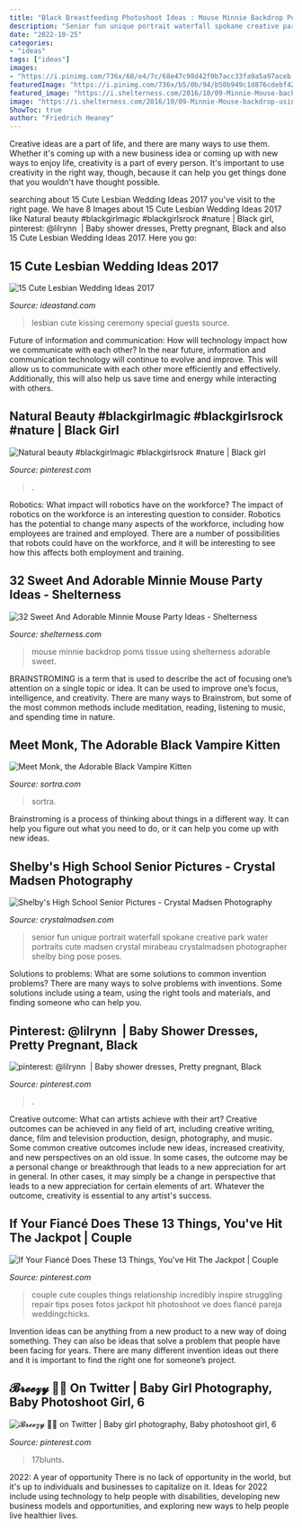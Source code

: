 ```yaml
---
title: "Black Breastfeeding Photoshoot Ideas : Mouse Minnie Backdrop Poms Tissue Using Shelterness Adorable Sweet"
description: "Senior fun unique portrait waterfall spokane creative park water portraits cute madsen crystal mirabeau crystalmadsen photographer shelby bing pose poses"
date: "2022-10-25"
categories:
- "ideas"
tags: ["ideas"]
images:
- "https://i.pinimg.com/736x/68/e4/7c/68e47c98d42f0b7acc33fa9a5a97aceb.jpg"
featuredImage: "https://i.pinimg.com/736x/b5/0b/94/b50b949c1d876cdebf42fc69951d22ca.jpg"
featured_image: "https://i.shelterness.com/2016/10/09-Minnie-Mouse-backdrop-using-tissue-poms.jpg"
image: "https://i.shelterness.com/2016/10/09-Minnie-Mouse-backdrop-using-tissue-poms.jpg"
ShowToc: true
author: "Friedrich Heaney"
---
```



Creative ideas are a part of life, and there are many ways to use them. Whether it's coming up with a new business idea or coming up with new ways to enjoy life, creativity is a part of every person. It's important to use creativity in the right way, though, because it can help you get things done that you wouldn't have thought possible.

	

		
searching about 15 Cute Lesbian Wedding Ideas 2017 you've visit to the right page. We have 8 Images about 15 Cute Lesbian Wedding Ideas 2017 like Natural beauty #blackgirlmagic #blackgirlsrock #nature | Black girl, pinterest: @lilrynn ️ | Baby shower dresses, Pretty pregnant, Black and also 15 Cute Lesbian Wedding Ideas 2017. Here you go:
		
    
## 15 Cute Lesbian Wedding Ideas 2017

<img loading=lazy src="https://ideastand.com/wp-content/uploads/2014/11/lesbian-wedding-ideas/2-lesbian-wedding-ideas.jpg" onerror="this.onerror=null;this.src='https://tse4.mm.bing.net/th?id=OIP.wEd2A8CzCXY35FaUi7Gz8wHaLH&amp;pid=15.1';" alt="15 Cute Lesbian Wedding Ideas 2017">

_Source: ideastand.com_

>lesbian cute kissing ceremony special guests source. 

	

Future of information and communication: How will technology impact how we communicate with each other?
In the near future, information and communication technology will continue to evolve and improve. This will allow us to communicate with each other more efficiently and effectively. Additionally, this will also help us save time and energy while interacting with others.

    
## Natural Beauty #blackgirlmagic #blackgirlsrock #nature | Black Girl

<img loading=lazy src="https://i.pinimg.com/736x/b5/0b/94/b50b949c1d876cdebf42fc69951d22ca.jpg" onerror="this.onerror=null;this.src='https://tse3.mm.bing.net/th?id=OIP.UZdW3kBa8NHyZogHHj870AHaMg&amp;pid=15.1';" alt="Natural beauty #blackgirlmagic #blackgirlsrock #nature | Black girl">

_Source: pinterest.com_

>. 

	

Robotics: What impact will robotics have on the workforce?
The impact of robotics on the workforce is an interesting question to consider. Robotics has the potential to change many aspects of the workforce, including how employees are trained and employed. There are a number of possibilities that robots could have on the workforce, and it will be interesting to see how this affects both employment and training.

    
## 32 Sweet And Adorable Minnie Mouse Party Ideas - Shelterness

<img loading=lazy src="https://i.shelterness.com/2016/10/09-Minnie-Mouse-backdrop-using-tissue-poms.jpg" onerror="this.onerror=null;this.src='https://tse1.mm.bing.net/th?id=OIP.cJSTBNBj-DpKAd9a2TcXNwHaLH&amp;pid=15.1';" alt="32 Sweet And Adorable Minnie Mouse Party Ideas - Shelterness">

_Source: shelterness.com_

>mouse minnie backdrop poms tissue using shelterness adorable sweet. 

	

BRAINSTROMING is a term that is used to describe the act of focusing one’s attention on a single topic or idea. It can be used to improve one’s focus, intelligence, and creativity. There are many ways to Brainstrom, but some of the most common methods include meditation, reading, listening to music, and spending time in nature.

    
## Meet Monk, The Adorable Black Vampire Kitten

<img loading=lazy src="https://www.sortra.com/wp-content/uploads/2017/01/vampire-cat011.jpg" onerror="this.onerror=null;this.src='https://tse1.mm.bing.net/th?id=OIP.t1lHHI3Yb-Zxu3nr6QwSGAHaHa&amp;pid=15.1';" alt="Meet Monk, the Adorable Black Vampire Kitten">

_Source: sortra.com_

>sortra. 

	

Brainstroming is a process of thinking about things in a different way. It can help you figure out what you need to do, or it can help you come up with new ideas.

    
## Shelby&#039;s High School Senior Pictures - Crystal Madsen Photography

<img loading=lazy src="https://crystalmadsen.com/wp-content/uploads/2012/09/Fun-Senior-Photos-Spokane_003-1024x682.jpg" onerror="this.onerror=null;this.src='https://tse3.mm.bing.net/th?id=OIP.NcOpxwKhI_defv8g0gmQFAHaE7&amp;pid=15.1';" alt="Shelby&#039;s High School Senior Pictures - Crystal Madsen Photography">

_Source: crystalmadsen.com_

>senior fun unique portrait waterfall spokane creative park water portraits cute madsen crystal mirabeau crystalmadsen photographer shelby bing pose poses. 

	

Solutions to problems: What are some solutions to common invention problems?
There are many ways to solve problems with inventions. Some solutions include using a team, using the right tools and materials, and finding someone who can help you.

    
## Pinterest: @lilrynn ️ | Baby Shower Dresses, Pretty Pregnant, Black

<img loading=lazy src="https://i.pinimg.com/736x/44/68/3f/44683f4692951716ed17fe7d992141a6.jpg" onerror="this.onerror=null;this.src='https://tse1.mm.bing.net/th?id=OIP.df4w4xirWDQSqbDdqRRfUgHaJN&amp;pid=15.1';" alt="pinterest: @lilrynn ️ | Baby shower dresses, Pretty pregnant, Black">

_Source: pinterest.com_

>. 

	

Creative outcome: What can artists achieve with their art?
Creative outcomes can be achieved in any field of art, including creative writing, dance, film and television production, design, photography, and music. Some common creative outcomes include new ideas, increased creativity, and new perspectives on an old issue. In some cases, the outcome may be a personal change or breakthrough that leads to a new appreciation for art in general. In other cases, it may simply be a change in perspective that leads to a new appreciation for certain elements of art. Whatever the outcome, creativity is essential to any artist's success.

    
## If Your Fiancé Does These 13 Things, You&#039;ve Hit The Jackpot | Couple

<img loading=lazy src="https://i.pinimg.com/736x/68/e4/7c/68e47c98d42f0b7acc33fa9a5a97aceb.jpg" onerror="this.onerror=null;this.src='https://tse2.mm.bing.net/th?id=OIP.OiWf-LseB6Kwct7nMbRC-QHaLF&amp;pid=15.1';" alt="If Your Fiancé Does These 13 Things, You&#039;ve Hit The Jackpot | Couple">

_Source: pinterest.com_

>couple cute couples things relationship incredibly inspire struggling repair tips poses fotos jackpot hit photoshoot ve does fiancé pareja weddingchicks. 

	

Invention ideas can be anything from a new product to a new way of doing something. They can also be ideas that solve a problem that people have been facing for years. There are many different invention ideas out there and it is important to find the right one for someone’s project.

    
## 𝓑𝓻𝓮𝓮𝔃𝔂 🏳️‍🌈 On Twitter | Baby Girl Photography, Baby Photoshoot Girl, 6

<img loading=lazy src="https://i.pinimg.com/736x/83/45/1b/83451b1c9eb8aaf6f36214ed9c354752.jpg" onerror="this.onerror=null;this.src='https://tse1.mm.bing.net/th?id=OIP.z4VjoN8vLiC-MdK1Lo__rQHaK_&amp;pid=15.1';" alt="𝓑𝓻𝓮𝓮𝔃𝔂 🏳️‍🌈 on Twitter | Baby girl photography, Baby photoshoot girl, 6">

_Source: pinterest.com_

>17blunts. 

	

2022: A year of opportunity
There is no lack of opportunity in the world, but it's up to individuals and businesses to capitalize on it. Ideas for 2022 include using technology to help people with disabilities, developing new business models and opportunities, and exploring new ways to help people live healthier lives.

